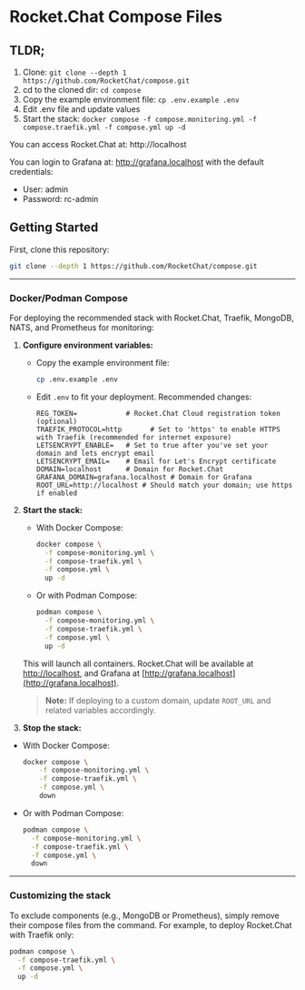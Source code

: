 
# Rocket.Chat Compose Files

## TLDR;

1. Clone: `git clone --depth 1 https://github.com/RocketChat/compose.git`
2. cd to the cloned dir: `cd compose`
3. Copy the example environment file: `cp .env.example .env`
4. Edit .env file and update values
5. Start the stack: `docker compose -f compose.monitoring.yml -f compose.traefik.yml -f compose.yml up -d`

You can access Rocket.Chat at: http://localhost

You can login to Grafana at: http://grafana.localhost with the default credentials:
* User: admin
* Password: rc-admin

## Getting Started

First, clone this repository:

```bash
git clone --depth 1 https://github.com/RocketChat/compose.git
```

---


### Docker/Podman Compose


For deploying the recommended stack with Rocket.Chat, Traefik, MongoDB, NATS, and Prometheus for monitoring:

1. **Configure environment variables:**
   - Copy the example environment file:
     ```bash
     cp .env.example .env
     ```
   - Edit `.env` to fit your deployment. Recommended changes:
     ```env
     REG_TOKEN=            # Rocket.Chat Cloud registration token (optional)
     TRAEFIK_PROTOCOL=http       # Set to 'https' to enable HTTPS with Traefik (recommended for internet exposure)
     LETSENCRYPT_ENABLE=   # Set to true after you've set your domain and lets encrypt email
     LETSENCRYPT_EMAIL=    # Email for Let's Encrypt certificate
     DOMAIN=localhost      # Domain for Rocket.Chat
     GRAFANA_DOMAIN=grafana.localhost # Domain for Grafana
     ROOT_URL=http://localhost # Should match your domain; use https if enabled
     ```

2. **Start the stack:**
   - With Docker Compose:
     ```bash
     docker compose \
       -f compose-monitoring.yml \
       -f compose-traefik.yml \
       -f compose.yml \
       up -d
     ```
   - Or with Podman Compose:
     ```bash
     podman compose \
       -f compose-monitoring.yml \
       -f compose-traefik.yml \
       -f compose.yml \
       up -d
     ```

   This will launch all containers. Rocket.Chat will be available at [http://localhost](http://localhost), and Grafana at [http://grafana.localhost](http://grafana.localhost).
   > **Note:** If deploying to a custom domain, update `ROOT_URL` and related variables accordingly.

3. **Stop the stack:**
  - With Docker Compose:
    ```bash
    docker compose \
        -f compose-monitoring.yml \
        -f compose-traefik.yml \
        -f compose.yml \
        down
    ```
  - Or with Podman Compose:
     ```bash
     podman compose \
       -f compose-monitoring.yml \
       -f compose-traefik.yml \
       -f compose.yml \
       down
     ```

---

### Customizing the stack

To exclude components (e.g., MongoDB or Prometheus), simply remove their compose files from the command. For example, to deploy Rocket.Chat with Traefik only:

```bash
podman compose \
  -f compose-traefik.yml \
  -f compose.yml \
  up -d
```
